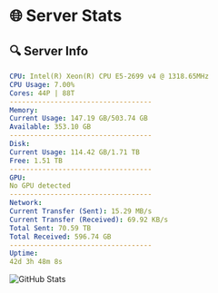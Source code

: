 # 🌐 Server Stats
## 🔍 Server Info
```yaml
CPU: Intel(R) Xeon(R) CPU E5-2699 v4 @ 1318.65MHz
CPU Usage: 7.00%
Cores: 44P | 88T
-----------------------------------
Memory:
Current Usage: 147.19 GB/503.74 GB
Available: 353.10 GB
-----------------------------------
Disk:
Current Usage: 114.42 GB/1.71 TB
Free: 1.51 TB
-----------------------------------
GPU:
No GPU detected
-----------------------------------
Network:
Current Transfer (Sent): 15.29 MB/s
Current Transfer (Received): 69.92 KB/s
Total Sent: 70.59 TB
Total Received: 596.74 GB
-----------------------------------
Uptime:
42d 3h 48m 8s
```
![GitHub Stats](https://img.shields.io/badge/Updated-2025-04-19_01:10:57-blue)